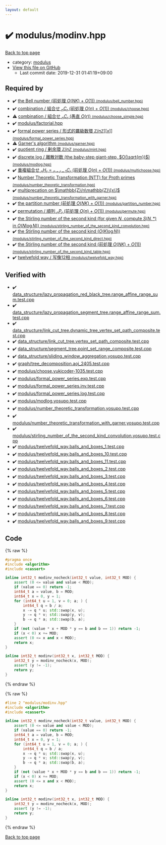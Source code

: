 ```yaml
---
layout: default
---
```


<!-- mathjax config similar to math.stackexchange -->
<script type="text/javascript" async
  src="https://cdnjs.cloudflare.com/ajax/libs/mathjax/2.7.5/MathJax.js?config=TeX-MML-AM_CHTML">
</script>
<script type="text/x-mathjax-config">
  MathJax.Hub.Config({
    TeX: { equationNumbers: { autoNumber: "AMS" }},
    tex2jax: {
      inlineMath: [ ['$','$'] ],
      processEscapes: true
    },
    "HTML-CSS": { matchFontHeight: false },
    displayAlign: "left",
    displayIndent: "2em"
  });
</script>

<script type="text/javascript" src="https://cdnjs.cloudflare.com/ajax/libs/jquery/3.4.1/jquery.min.js"></script>
<script src="https://cdn.jsdelivr.net/npm/jquery-balloon-js@1.1.2/jquery.balloon.min.js" integrity="sha256-ZEYs9VrgAeNuPvs15E39OsyOJaIkXEEt10fzxJ20+2I=" crossorigin="anonymous"></script>
<script type="text/javascript" src="../../assets/js/copy-button.js"></script>
<link rel="stylesheet" href="../../assets/css/copy-button.css" />


# :heavy_check_mark: modulus/modinv.hpp

<a href="../../index.html">Back to top page</a>

* category: <a href="../../index.html#06efba23b1f3a9b846a25c6b49f30348">modulus</a>
* <a href="{{ site.github.repository_url }}/blob/master/modulus/modinv.hpp">View this file on GitHub</a>
    - Last commit date: 2019-12-31 01:41:19+09:00




## Required by

* :heavy_check_mark: <a href="bell_number.hpp.html">the Bell number (前処理 $O(NK)$ + $O(1)$) <small>(modulus/bell_number.hpp)</small></a>
* :heavy_check_mark: <a href="choose.hpp.html">combination / 組合せ ${} _ n C _ r$ (前処理 $O(n)$ + $O(1)$) <small>(modulus/choose.hpp)</small></a>
* :warning: <a href="choose_simple.hpp.html">combination / 組合せ ${} _ n C _ r$ (愚直 $O(r)$) <small>(modulus/choose_simple.hpp)</small></a>
* :heavy_check_mark: <a href="factorial.hpp.html">modulus/factorial.hpp</a>
* :heavy_check_mark: <a href="formal_power_series.hpp.html">formal power series / 形式的羃級数環 $\mathbb{Z}/n\mathbb{Z}\lbrack\lbrack x\rbrack\rbrack$ <small>(modulus/formal_power_series.hpp)</small></a>
* :warning: <a href="garner.hpp.html">Garner's algorithm <small>(modulus/garner.hpp)</small></a>
* :heavy_check_mark: <a href="mint.hpp.html">quotient ring / 剰余環 $\mathbb{Z}/n\mathbb{Z}$ <small>(modulus/mint.hpp)</small></a>
* :heavy_check_mark: <a href="modlog.hpp.html">discrete log / 離散対数 (the baby-step giant-step, $O(\sqrt{m})$) <small>(modulus/modlog.hpp)</small></a>
* :heavy_check_mark: <a href="multichoose.hpp.html">重複組合せ ${} _ n H _ r = {} _ {n + r - 1} C _ r$ (前処理 $O(n)$ + $O(1)$) <small>(modulus/multichoose.hpp)</small></a>
* :heavy_check_mark: <a href="number_theoretic_transformation.hpp.html">Number Theoretic Transformation (NTT) for Proth primes <small>(modulus/number_theoretic_transformation.hpp)</small></a>
* :heavy_check_mark: <a href="number_theoretic_transformation_with_garner.hpp.html">multiprecation on $\mathbb{Z}/n\mathbb{Z}\[x\]$ <small>(modulus/number_theoretic_transformation_with_garner.hpp)</small></a>
* :heavy_check_mark: <a href="partition_number.hpp.html">the partition number (前処理 $O(NK)$ + $O(1)$) <small>(modulus/partition_number.hpp)</small></a>
* :heavy_check_mark: <a href="permute.hpp.html">permutation / 順列 ${} _ n P _ r$ (前処理 $O(n)$ + $O(1)$) <small>(modulus/permute.hpp)</small></a>
* :heavy_check_mark: <a href="stirling_number_of_the_second_kind_convolution.hpp.html">the Stirling number of the second kind (for given $N$, compute $S(N, \ast)$ in $O(N \log N)$) <small>(modulus/stirling_number_of_the_second_kind_convolution.hpp)</small></a>
* :heavy_check_mark: <a href="stirling_number_of_the_second_kind_direct.hpp.html">the Stirling number of the second kind ($O(K \log N)$) <small>(modulus/stirling_number_of_the_second_kind_direct.hpp)</small></a>
* :heavy_check_mark: <a href="stirling_number_of_the_second_kind_table.hpp.html">the Stirling number of the second kind (前処理 $O(NK)$ + $O(1)$) <small>(modulus/stirling_number_of_the_second_kind_table.hpp)</small></a>
* :heavy_check_mark: <a href="twelvefold_way.hpp.html">twelvefold way / 写像12相 <small>(modulus/twelvefold_way.hpp)</small></a>


## Verified with

* :heavy_check_mark: <a href="../../verify/data_structure/lazy_propagation_red_black_tree.range_affine_range_sum.test.cpp.html">data_structure/lazy_propagation_red_black_tree.range_affine_range_sum.test.cpp</a>
* :heavy_check_mark: <a href="../../verify/data_structure/lazy_propagation_segment_tree.range_affine_range_sum.test.cpp.html">data_structure/lazy_propagation_segment_tree.range_affine_range_sum.test.cpp</a>
* :heavy_check_mark: <a href="../../verify/data_structure/link_cut_tree.dynamic_tree_vertex_set_path_composite.test.cpp.html">data_structure/link_cut_tree.dynamic_tree_vertex_set_path_composite.test.cpp</a>
* :heavy_check_mark: <a href="../../verify/data_structure/link_cut_tree.vertex_set_path_composite.test.cpp.html">data_structure/link_cut_tree.vertex_set_path_composite.test.cpp</a>
* :heavy_check_mark: <a href="../../verify/data_structure/segment_tree.point_set_range_composite.test.cpp.html">data_structure/segment_tree.point_set_range_composite.test.cpp</a>
* :heavy_check_mark: <a href="../../verify/data_structure/sliding_window_aggregation.yosupo.test.cpp.html">data_structure/sliding_window_aggregation.yosupo.test.cpp</a>
* :heavy_check_mark: <a href="../../verify/graph/tree_decomposition.aoj_2405.test.cpp.html">graph/tree_decomposition.aoj_2405.test.cpp</a>
* :heavy_check_mark: <a href="../../verify/modulus/choose.yukicoder-1035.test.cpp.html">modulus/choose.yukicoder-1035.test.cpp</a>
* :heavy_check_mark: <a href="../../verify/modulus/formal_power_series.exp.test.cpp.html">modulus/formal_power_series.exp.test.cpp</a>
* :heavy_check_mark: <a href="../../verify/modulus/formal_power_series.inv.test.cpp.html">modulus/formal_power_series.inv.test.cpp</a>
* :heavy_check_mark: <a href="../../verify/modulus/formal_power_series.log.test.cpp.html">modulus/formal_power_series.log.test.cpp</a>
* :heavy_check_mark: <a href="../../verify/modulus/modlog.yosupo.test.cpp.html">modulus/modlog.yosupo.test.cpp</a>
* :heavy_check_mark: <a href="../../verify/modulus/number_theoretic_transformation.yosupo.test.cpp.html">modulus/number_theoretic_transformation.yosupo.test.cpp</a>
* :heavy_check_mark: <a href="../../verify/modulus/number_theoretic_transformation_with_garner.yosupo.test.cpp.html">modulus/number_theoretic_transformation_with_garner.yosupo.test.cpp</a>
* :heavy_check_mark: <a href="../../verify/modulus/stirling_number_of_the_second_kind_convolution.yosupo.test.cpp.html">modulus/stirling_number_of_the_second_kind_convolution.yosupo.test.cpp</a>
* :heavy_check_mark: <a href="../../verify/modulus/twelvefold_way.balls_and_boxes_1.test.cpp.html">modulus/twelvefold_way.balls_and_boxes_1.test.cpp</a>
* :heavy_check_mark: <a href="../../verify/modulus/twelvefold_way.balls_and_boxes_10.test.cpp.html">modulus/twelvefold_way.balls_and_boxes_10.test.cpp</a>
* :heavy_check_mark: <a href="../../verify/modulus/twelvefold_way.balls_and_boxes_11.test.cpp.html">modulus/twelvefold_way.balls_and_boxes_11.test.cpp</a>
* :heavy_check_mark: <a href="../../verify/modulus/twelvefold_way.balls_and_boxes_2.test.cpp.html">modulus/twelvefold_way.balls_and_boxes_2.test.cpp</a>
* :heavy_check_mark: <a href="../../verify/modulus/twelvefold_way.balls_and_boxes_3.test.cpp.html">modulus/twelvefold_way.balls_and_boxes_3.test.cpp</a>
* :heavy_check_mark: <a href="../../verify/modulus/twelvefold_way.balls_and_boxes_4.test.cpp.html">modulus/twelvefold_way.balls_and_boxes_4.test.cpp</a>
* :heavy_check_mark: <a href="../../verify/modulus/twelvefold_way.balls_and_boxes_5.test.cpp.html">modulus/twelvefold_way.balls_and_boxes_5.test.cpp</a>
* :heavy_check_mark: <a href="../../verify/modulus/twelvefold_way.balls_and_boxes_6.test.cpp.html">modulus/twelvefold_way.balls_and_boxes_6.test.cpp</a>
* :heavy_check_mark: <a href="../../verify/modulus/twelvefold_way.balls_and_boxes_7.test.cpp.html">modulus/twelvefold_way.balls_and_boxes_7.test.cpp</a>
* :heavy_check_mark: <a href="../../verify/modulus/twelvefold_way.balls_and_boxes_8.test.cpp.html">modulus/twelvefold_way.balls_and_boxes_8.test.cpp</a>
* :heavy_check_mark: <a href="../../verify/modulus/twelvefold_way.balls_and_boxes_9.test.cpp.html">modulus/twelvefold_way.balls_and_boxes_9.test.cpp</a>


## Code

<a id="unbundled"></a>
{% raw %}
```cpp
#pragma once
#include <algorithm>
#include <cassert>

inline int32_t modinv_nocheck(int32_t value, int32_t MOD) {
    assert (0 <= value and value < MOD);
    if (value == 0) return -1;
    int64_t a = value, b = MOD;
    int64_t x = 0, y = 1;
    for (int64_t u = 1, v = 0; a; ) {
        int64_t q = b / a;
        x -= q * u; std::swap(x, u);
        y -= q * v; std::swap(y, v);
        b -= q * a; std::swap(b, a);
    }
    if (not (value * x + MOD * y == b and b == 1)) return -1;
    if (x < 0) x += MOD;
    assert (0 <= x and x < MOD);
    return x;
}

inline int32_t modinv(int32_t x, int32_t MOD) {
    int32_t y = modinv_nocheck(x, MOD);
    assert (y != -1);
    return y;
}

```
{% endraw %}

<a id="bundled"></a>
{% raw %}
```cpp
#line 2 "modulus/modinv.hpp"
#include <algorithm>
#include <cassert>

inline int32_t modinv_nocheck(int32_t value, int32_t MOD) {
    assert (0 <= value and value < MOD);
    if (value == 0) return -1;
    int64_t a = value, b = MOD;
    int64_t x = 0, y = 1;
    for (int64_t u = 1, v = 0; a; ) {
        int64_t q = b / a;
        x -= q * u; std::swap(x, u);
        y -= q * v; std::swap(y, v);
        b -= q * a; std::swap(b, a);
    }
    if (not (value * x + MOD * y == b and b == 1)) return -1;
    if (x < 0) x += MOD;
    assert (0 <= x and x < MOD);
    return x;
}

inline int32_t modinv(int32_t x, int32_t MOD) {
    int32_t y = modinv_nocheck(x, MOD);
    assert (y != -1);
    return y;
}

```
{% endraw %}

<a href="../../index.html">Back to top page</a>

